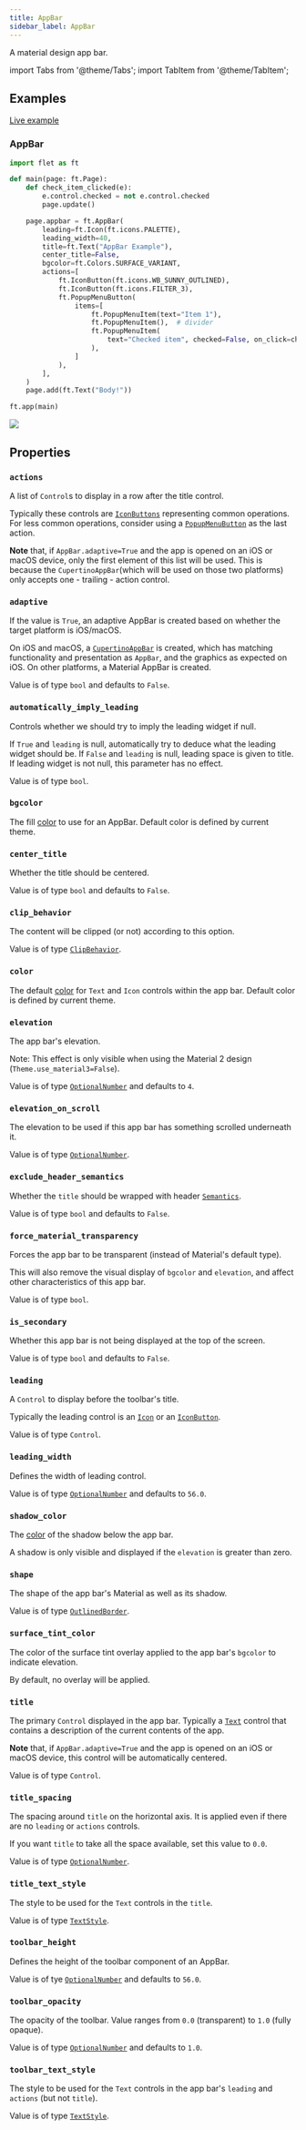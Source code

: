 ```yaml
---
title: AppBar
sidebar_label: AppBar
---
```


A material design app bar.

import Tabs from '@theme/Tabs';
import TabItem from '@theme/TabItem';

## Examples

[Live example](https://flet-controls-gallery.fly.dev/navigation/appbar)

### AppBar

<Tabs groupId="language">
  <TabItem value="python" label="Python" default>

```python
import flet as ft

def main(page: ft.Page):
    def check_item_clicked(e):
        e.control.checked = not e.control.checked
        page.update()

    page.appbar = ft.AppBar(
        leading=ft.Icon(ft.icons.PALETTE),
        leading_width=40,
        title=ft.Text("AppBar Example"),
        center_title=False,
        bgcolor=ft.Colors.SURFACE_VARIANT,
        actions=[
            ft.IconButton(ft.icons.WB_SUNNY_OUTLINED),
            ft.IconButton(ft.icons.FILTER_3),
            ft.PopupMenuButton(
                items=[
                    ft.PopupMenuItem(text="Item 1"),
                    ft.PopupMenuItem(),  # divider
                    ft.PopupMenuItem(
                        text="Checked item", checked=False, on_click=check_item_clicked
                    ),
                ]
            ),
        ],
    )
    page.add(ft.Text("Body!"))

ft.app(main)
```
  </TabItem>
</Tabs>

<img src="/img/docs/controls/app-bar/app-bar.gif" className="screenshot-40"/>

## Properties

### `actions`

A list of `Control`s to display in a row after the title control.

Typically these controls are [`IconButtons`](/docs/controls/iconbutton) representing common operations. For less common operations, consider using a [`PopupMenuButton`](/docs/controls/popupmenubutton) as the last action.

**Note** that, if `AppBar.adaptive=True` and the app is opened on an iOS or macOS device, only the first element of this list will be used. This is because the `CupertinoAppBar`(which will be used on those two platforms) only accepts one - trailing - action control.

### `adaptive`

If the value is `True`, an adaptive AppBar is created based on whether the target platform is iOS/macOS.

On iOS and macOS, a [`CupertinoAppBar`](/docs/controls/cupertinoappbar) is created, which has matching functionality and presentation as `AppBar`, and the graphics as expected on iOS. On other platforms, a Material AppBar is created.

Value is of type `bool` and defaults to `False`.

### `automatically_imply_leading`

Controls whether we should try to imply the leading widget if null.

If `True` and `leading` is null, automatically try to deduce what the leading widget should be. If `False` and `leading` is null, leading space is given to title. If leading widget is not null, this parameter has no effect.

Value is of type `bool`.

### `bgcolor`

The fill [color](/docs/reference/colors) to use for an AppBar. Default color is defined by current theme.

### `center_title`

Whether the title should be centered.

Value is of type `bool` and defaults to `False`.

### `clip_behavior`

The content will be clipped (or not) according to this option.

Value is of type [`ClipBehavior`](/docs/reference/types/clipbehavior).

### `color`

The default [color](/docs/reference/colors) for `Text` and `Icon` controls within the app bar. Default color is defined by current theme.

### `elevation`

The app bar's elevation.

Note: This effect is only visible when using the Material 2 design (`Theme.use_material3=False`).

Value is of type [`OptionalNumber`](/docs/reference/types/aliases#optionalnumber) and defaults to `4`.

### `elevation_on_scroll`

The elevation to be used if this app bar has something scrolled underneath it.

Value is of type [`OptionalNumber`](/docs/reference/types/aliases#optionalnumber).

### `exclude_header_semantics`

Whether the `title` should be wrapped with header [`Semantics`](/docs/controls/semantics).

Value is of type `bool` and defaults to `False`.

### `force_material_transparency`

Forces the app bar to be transparent (instead of Material's default type).

This will also remove the visual display of `bgcolor` and `elevation`, and affect other characteristics of this app bar.

Value is of type `bool`.

### `is_secondary`

Whether this app bar is not being displayed at the top of the screen.

Value is of type `bool` and defaults to `False`.

### `leading`

A `Control` to display before the toolbar's title.

Typically the leading control is an [`Icon`](/docs/controls/icon) or an [`IconButton`](/docs/controls/iconbutton).

Value is of type `Control`.

### `leading_width`

Defines the width of leading control.

Value is of type [`OptionalNumber`](/docs/reference/types/aliases#optionalnumber) and defaults to `56.0`.

### `shadow_color`

The [color](/docs/reference/colors) of the shadow below the app bar.

A shadow is only visible and displayed if the `elevation` is greater than zero.

### `shape`

The shape of the app bar's Material as well as its shadow.

Value is of type [`OutlinedBorder`](/docs/reference/types/outlinedborder).

### `surface_tint_color`

The color of the surface tint overlay applied to the app bar's `bgcolor` to indicate elevation.

By default, no overlay will be applied.

### `title`

The primary `Control` displayed in the app bar. Typically a [`Text`](/docs/controls/text) control that contains a description of the current contents of the app.

**Note** that, if `AppBar.adaptive=True` and the app is opened on an iOS or macOS device, this control will be automatically centered.

Value is of type `Control`.

### `title_spacing`

The spacing around `title` on the horizontal axis. It is applied even if there are no `leading` or `actions` controls.

If you want `title` to take all the space available, set this value to `0.0`.

Value is of type [`OptionalNumber`](/docs/reference/types/aliases#optionalnumber).

### `title_text_style`

The style to be used for the `Text` controls in the `title`.

Value is of type [`TextStyle`](/docs/reference/types/textstyle).

### `toolbar_height`

Defines the height of the toolbar component of an AppBar.

Value is of tye [`OptionalNumber`](/docs/reference/types/aliases#optionalnumber) and defaults to `56.0`.

### `toolbar_opacity`

The opacity of the toolbar. Value ranges from `0.0` (transparent) to `1.0` (fully opaque).

Value is of type [`OptionalNumber`](/docs/reference/types/aliases#optionalnumber) and defaults to `1.0`.

### `toolbar_text_style`

The style to be used for the `Text` controls in the app bar's `leading` and `actions` (but not `title`).

Value is of type [`TextStyle`](/docs/reference/types/textstyle).

